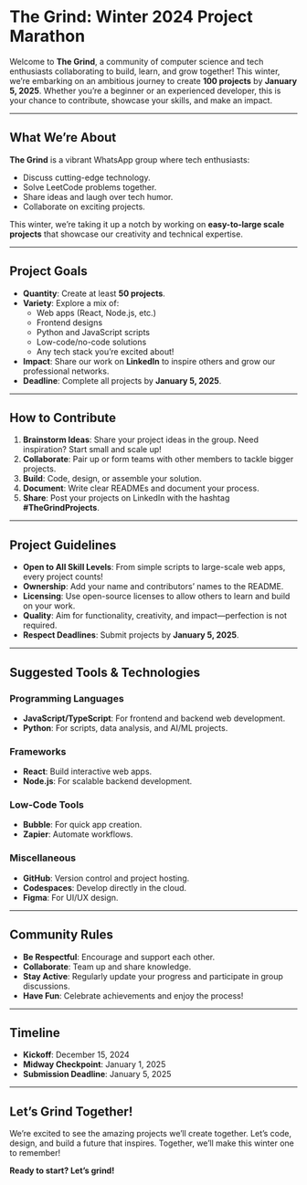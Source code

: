 # The Grind: Winter 2024 Project Marathon

Welcome to **The Grind**, a community of computer science and tech enthusiasts collaborating to build, learn, and grow together! This winter, we’re embarking on an ambitious journey to create **100 projects** by **January 5, 2025**. Whether you’re a beginner or an experienced developer, this is your chance to contribute, showcase your skills, and make an impact.

---

## What We’re About

**The Grind** is a vibrant WhatsApp group where tech enthusiasts:  
- Discuss cutting-edge technology.  
- Solve LeetCode problems together.  
- Share ideas and laugh over tech humor.  
- Collaborate on exciting projects.

This winter, we’re taking it up a notch by working on **easy-to-large scale projects** that showcase our creativity and technical expertise.

---

## Project Goals

- **Quantity**: Create at least **50 projects**.  
- **Variety**: Explore a mix of:  
  - Web apps (React, Node.js, etc.)  
  - Frontend designs  
  - Python and JavaScript scripts  
  - Low-code/no-code solutions  
  - Any tech stack you’re excited about!  
- **Impact**: Share our work on **LinkedIn** to inspire others and grow our professional networks.  
- **Deadline**: Complete all projects by **January 5, 2025**.

---

## How to Contribute

1. **Brainstorm Ideas**: Share your project ideas in the group. Need inspiration? Start small and scale up!  
2. **Collaborate**: Pair up or form teams with other members to tackle bigger projects.  
3. **Build**: Code, design, or assemble your solution.  
4. **Document**: Write clear READMEs and document your process.  
5. **Share**: Post your projects on LinkedIn with the hashtag **#TheGrindProjects**.

---

## Project Guidelines

- **Open to All Skill Levels**: From simple scripts to large-scale web apps, every project counts!  
- **Ownership**: Add your name and contributors’ names to the README.  
- **Licensing**: Use open-source licenses to allow others to learn and build on your work.  
- **Quality**: Aim for functionality, creativity, and impact—perfection is not required.  
- **Respect Deadlines**: Submit projects by **January 5, 2025**.

---

## Suggested Tools & Technologies

### Programming Languages
- **JavaScript/TypeScript**: For frontend and backend web development.  
- **Python**: For scripts, data analysis, and AI/ML projects.  

### Frameworks
- **React**: Build interactive web apps.  
- **Node.js**: For scalable backend development.  

### Low-Code Tools
- **Bubble**: For quick app creation.  
- **Zapier**: Automate workflows.  

### Miscellaneous
- **GitHub**: Version control and project hosting.  
- **Codespaces**: Develop directly in the cloud.  
- **Figma**: For UI/UX design.  

---

## Community Rules

- **Be Respectful**: Encourage and support each other.  
- **Collaborate**: Team up and share knowledge.  
- **Stay Active**: Regularly update your progress and participate in group discussions.  
- **Have Fun**: Celebrate achievements and enjoy the process!

---

## Timeline

- **Kickoff**: December 15, 2024  
- **Midway Checkpoint**: January 1, 2025  
- **Submission Deadline**: January 5, 2025  

---

## Let’s Grind Together!

We’re excited to see the amazing projects we’ll create together. Let’s code, design, and build a future that inspires. Together, we’ll make this winter one to remember!

**Ready to start? Let’s grind!**

